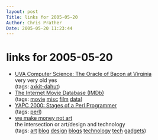 ```yaml
---
layout: post
Title: links for 2005-05-20  
Author: Chris Prather
Date: 2005-05-20 11:23:44
---
```


# links for 2005-05-20
<ul class="delicious">
	<li>
		<div class="delicious-link"><a href="http://oracleofbacon.org/oracle/">UVA Computer Science: The Oracle of Bacon at Virginia</a></div>
		<div class="delicious-extended">very very old yes</div>
		<div class="delicious-tags">(tags: <a href="http://del.icio.us/perigrin/axkit-dahut">axkit-dahut</a>)</div>
	</li>
	<li>
		<div class="delicious-link"><a href="http://www.imdb.com/interfaces/">The Internet Movie Database (IMDb)</a></div>
		<div class="delicious-tags">(tags: <a href="http://del.icio.us/perigrin/movie">movie</a> <a href="http://del.icio.us/perigrin/misc">misc</a> <a href="http://del.icio.us/perigrin/film">film</a> <a href="http://del.icio.us/perigrin/data">data</a>)</div>
	</li>
	<li>
		<div class="delicious-link"><a href="http://prometheus.frii.com/~gnat/yapc/2000-stages/index.html">YAPC 2000: Stages of a Perl Programmer</a></div>
		<div class="delicious-tags">(tags: <a href="http://del.icio.us/perigrin/perl">perl</a>)</div>
	</li>
	<li>
		<div class="delicious-link"><a href="http://www.we-make-money-not-art.com/">we make money not art</a></div>
		<div class="delicious-extended">the intersection or art/design and technology</div>
		<div class="delicious-tags">(tags: <a href="http://del.icio.us/perigrin/art">art</a> <a href="http://del.icio.us/perigrin/blog">blog</a> <a href="http://del.icio.us/perigrin/design">design</a> <a href="http://del.icio.us/perigrin/blogs">blogs</a> <a href="http://del.icio.us/perigrin/technology">technology</a> <a href="http://del.icio.us/perigrin/tech">tech</a> <a href="http://del.icio.us/perigrin/gadgets">gadgets</a>)</div>
	</li>
</ul>


